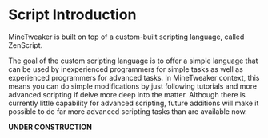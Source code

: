# Script Introduction
MineTweaker is built on top of a custom-built scripting language, called ZenScript.

The goal of the custom scripting language is to offer a simple language that can be used by inexperienced programmers for simple tasks as well as experienced programmers for advanced tasks. In MineTweaker context, this means you can do simple modifications by just following tutorials and more advanced scripting if delve more deep into the matter. Although there is currently little capability for advanced scripting, future additions will make it possible to do far more advanced scripting tasks than are available now.

**UNDER CONSTRUCTION**